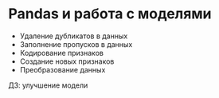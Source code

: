 # Pandas и работа с моделями
- Удаление дубликатов в данных
- Заполнение пропусков в данных
- Кодирование признаков
- Создание новых признаков
- Преобразование данных

ДЗ: улучшение модели
